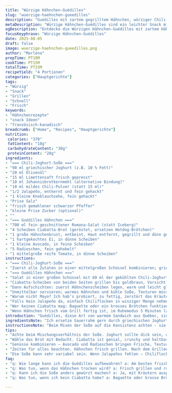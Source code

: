 ```yaml
---
title: "Würzige Hähnchen-Guédilles"
slug: "wuerzige-haehnchen-gueedilles"
description: "Guédilles mit zartem gegrilltem Hähnchen, würziger Chili-Joghurt-Soße, knackiger Romaine-Salat, Avocado und Radieschen. Ein frischer, leicht scharfer Snack mit geröstetem Ciabatta statt Hotdog-Brötchen. Perfekt für spontanes Mittagessen, schnelle Zubereitung ohne großen Aufwand. Chili-Pulver wurde reduziert, Johannisbrotkernmehl als Bindemittel beigemischt, ersetzt Sahne durch griechischen Joghurt – weniger Fett, mehr Protein. Soße mit Limettenabrieb frisch aufgepeppt, sorgt für mehr Aroma, minimaler Zucker-Ausgleich für milde Süße, die sonst fehlt. Zusammenspiel von geröstetem Brot, warmem Hähnchen, knusprigem Gemüse und cremiger Soße – angenehme Texturkontraste. Natrium wird durch reduzierte Salzmenge gesenkt, ohne Geschmackseinbußen. Jeder Bissen zeigt die Balance von Schärfe, Frische und Cremigkeit."
metaDescription: "Würzige Hähnchen-Guédilles sind ein leichter Snack mit knusprigem Brot, frisch gegrilltem Hähnchen und würziger Soße. Ideal für schnelle Mittagessen."
ogDescription: "Entdecke die Würzigen Hähnchen-Guédilles mit zartem Hähnchen, knackigem Gemüse und cremiger Soße – ein Genuss für jeden Snackliebhaber."
focusKeyphrase: "Würzige Hähnchen-Guédilles"
date: 2025-08-05
draft: false
image: wuerzige-haehnchen-gueedilles.png
author: "Marlena"
prepTime: PT18M
cookTime: PT15M
totalTime: PT33M
recipeYield: "4 Portionen"
categories: ["Hauptgerichte"]
tags:
- "Würzig"
- "Snack"
- "Grillen"
- "Schnell"
- "Frisch"
keywords:
- "Hähnchenrezepte"
- "snack Ideen"
- "französisch-kanadisch"
breadcrumb: ["Home", "Recipes", "Hauptgerichte"]
nutrition: 
 calories: "370"
 fatContent: "18g"
 carbohydrateContent: "30g"
 proteinContent: "28g"
ingredients:
- "=== Chili-Joghurt-Soße ==="
- "90 ml griechischer Joghurt (z.B. 10 % Fett)"
- "20 ml Olivenöl"
- "15 ml Limettensaft frisch gepresst"
- "10 ml Johannisbrotkernmehl (alternative Bindung)"
- "10 ml mildes Chili-Pulver (statt 15 ml)"
- "1/2 Jalapeño, entkernt und fein gehackt"
- "1 kleine Knoblauchzehe, fein gehackt"
- "Prise Salz"
- "frisch gemahlener schwarzer Pfeffer"
- "kleine Prise Zucker (optional)"
- ""
- "=== Guédilles Hähnchen ==="
- "700 ml fein geschnittener Romana-Salat (statt Iceberg)"
- "4 Scheiben Ciabatta-Brot (geröstet, ersetzen Hotdog-Brötchen)"
- "1 große Hähnchenbrust, entbeint, Haut entfernt, gegrillt und dünn geschnitten"
- "1 hartgekochtes Ei, in dünne Scheiben"
- "1 kleine Avocado, in feine Scheiben"
- "5 Radieschen, fein gehobelt"
- "1 mittelgroße reife Tomate, in dünne Scheiben"
instructions:
- "=== Chili-Joghurt-Soße ==="
- "Zuerst alle Zutaten in einer mittelgroßen Schüssel kombinieren; griechischer Joghurt statt Sauerrahm für festeren Halt und mehr Protein; Johannisbrotkernmehl gut unterrühren - es dickt an, bindet Flüssigkeit, sorgt für cremige Konsistenz. Chili-Pulver reduzieren, damit die Soße nicht zu scharf wird; achte auf den typischen rubinroten Farbton und das leichte Knistern, wenn du Knoblauch und Chili mischst. Abschmecken mit Salz, Pfeffer und minimal Zucker, um Säure zu balancieren. Im Kühlschrank mindestens 30 Minuten durchziehen lassen; manchmal setze ich extra Limettenschale dazu, für frischeren Kick. Soße muss recht dickflüssig sein – das verhindert, dass Brot aufweicht."
- "=== Guédilles Hähnchen ==="
- "Salat in einer großen Schüssel mit 60 ml der gekühlten Chili-Joghurt-Soße vermengen. Romana kein Ersatz für Iceberg wegen besserem Biss und Geschmack, der weichere Eisberg verliert schnell an Struktur. Die Mischung soll knackig, glänzend sein, keine Wasserpfützen am Boden."
- "Ciabatta-Scheiben von beiden Seiten grillen bis goldbraun, Vorsicht, nicht verbrennen! Das Rösten bringt nussige Noten, macht den Brotgeschmack interessanter und widerstandsfähig gegen Soße. Innen großzügig mit der Soße bestreichen, aber nicht zu viel, sonst wird’s matschig."
- "Dann Aufschichten: zuerst Hähnchenscheiben legen, warm und leicht glühend in der Mitte, darauf Eier und Tomate in Ordnung legen. Wichtig: Avocado und Radieschen nicht unterschätzen – sie geben Frische, Buttrigkeit (Avocado) und knackigen Schärfer (Radieschen) dazu. Restlichen Salat obenauf geben, bevor du das Brot zuklappst."
- "Unmittelbar servieren; warmes Hähnchen und kühle Soße, Texturen müssen aufeinander treffen. Wenn du es stehen lässt, wird das Brot feucht und der Knuspereffekt geht verloren. Am besten passt ein Glas kaltes Cola oder ein leichtes Bier dazu, um die Schärfe zu mildern."
- "Warum nicht Mayo? Ich hab’s probiert, zu fettig, zerstört das Kräuteraroma. Joghurt gibt Frische, und Limette bringt Saftigkeit. Auch ohne Nüsse so eine cremige, spannende Note."
- "Falls kein Jalapeño da, einfach Chiliflocken in winziger Menge nehmen, aber sparsam, sonst wird es zu scharf."
- "Wer keinen Ciabatta mag: Baguette oder ein krosses Brötchen funktionieren auch. Wichtig: knusprig und nicht zu porös."
- "Wenn Hähnchen frisch vom Grill fertig ist, im Ruhemodus 5 Minuten lagern - Fleisch bleibt mit Saft, lässt sich besser schneiden; springt sonst auseinander, wenn zu heiß. Das war ein Fehler, den ich am Anfang machte."
introduction: "Guédilles, diese Art von warmem Sandwich aus Québec, sind eine wunderschöne Studie in Texturen und Geschmackskontrasten. Ich bin immer wieder fasziniert, wie einfache Zutaten eine spannende Kombination ergeben, wenn man auf Details achtet. Ein bisschen würziger Joghurt als Soße, genau richtig mit Chili und Limette, und der knackige Salat – das ergibt zusammen ein Essen mit Ecken und Kanten, nicht totgebraten oder weich. Die Wahl der Brotsorte beeinflusst viel, ich tausche oft Hotdog-Brötchen gegen Ciabatta, weil es den Biss bringt, der hier so fehlt. Außerdem sollte das Hähnchen nicht zu trocken sein, am besten frisch gegrillt und nicht abgepackt. Kleine Tricks wie Johannisbrotkernmehl für die Soße machen den Unterschied zwischen billig und handwerklich gut. Die Kombination mit Avocado und Radieschen setzt neue Akzente, bringt Frische und milde Schärfe. Wenn du Tricks für sibirische Winterabende brauchst, ist das eine tolle, schnelle Sache."
ingredientsNote: "Ich ersetze Sauerrahm gern durch griechischen Joghurt für mehr Proteingehalt und weniger Fett. Das Johannisbrotkernmehl ist ein kleiner Geheimtipp, um die Soße dicker und cremiger zu machen ohne zusätzliche Bindemittel, die oft den Geschmack verfälschen. Statt Icebergsalat habe ich Romana genommen – der ist fester und behält besser die Form, gerade wenn die Soße dran kommt, sonst wird’s schnell matschig. Radieschen geben einen leicht pfeffrigen Crunch, den ich nicht mehr missen möchte. Die Halbe Jalapeño kann man durch milde Peperoni ersetzen, wenn Empfindlichkeit gegen Schärfe besteht. Ciabatta bringt Röstaromen, besser als normales Hotdog-Brötchen, das sonst nach Watte schmeckt. Hähnchen frisch grillen und kurz ruhen lassen, Schnitttechnik: quer zur Faser fasert weniger auf. All das verbessert das Sandwich. Tomate sollte fest, aber reif sein, keine matschigen Sorten. Avocado nicht zu reif nehmen, sonst wird’s matschig."
instructionsNote: "Beim Mixen der Soße auf die Konsistenz achten - sie soll dick, aber cremig sein, um gut am Brot haften zu bleiben. Zu dünn heißt weiches Brot am Ende. Das Bindemittel hilft viel, ohne Texturverlust. Salat nur mit einem Teil der Soße mischen, sonst wird’s wässrig. Brot richtig rösten – wichtiger Schritt für Kontrast, ohne ihn wird alles langweilig. Beim Schichten: erst die schwereren Zutaten, Hähnchen dann Ei und Tomate, dann die luftigen und knackigen – so sackt das Sandwich nicht zusammen. Sofort servieren, länger stehen lassen ist keine Option. Das Zusammenspiel von warmem Fleisch, kühler Soße und frischem Gemüse ist zentral. Temperatur- und Texturunterschiede sollten man gegenüberstellen, sonst wird es eintönig. Praktisch: Soße vorab herstellen, dann nur schnell zusammenbauen. Falls kein Grill, Hähnchen in der Pfanne mit etwas Öl bei mittlerer Hitze garen, entsteht weniger Rauch, kontrollierte Kruste, besser als Mikrowelle."
tips:
- "Achte beim Mischungsverhältnis der Soße. Joghurt sollte dick sein, damit er am Brot haftet. Zu dünne Soße macht das Brot matschig. Johannisbrotkernmehl hilft gut. Es hält alles zusammen ohne fluffig zu sein."
- "Wähle das Brot mit Bedacht. Ciabatta ist genial, crunchy und haltbar. Rösten ist der Schlüssel. Es bringt Röstaromen, bei der Hitze genau hinsehen. Zu lange rösten macht es bitter, bräunlich aber nicht schwarz."
- "Genüsse kombinieren – Avocado und Radieschen bringen Frische, Textur. Radieschen müssen wirklich knackig sein, Avocado sollte nicht überreif sein. Das gibt die Butterigkeit, die wichtig ist für einen perfekten Biss."
- "Zeiten für alles beachten. Hähnchen frisch grillen. Nach dem Grillen ruhen lassen. Hilft, die Säfte zu halten. Wenn du Hähnchen in der Pfanne machst, achte auf mittlere Hitze, Klang überprüfen. Es sollte singen, aber nicht zischeln."
- "Die Soße kann sehr variabel sein. Wenn Jalapeños fehlen – Chiliflocken sind eine Option. Aber vorsichtig dosieren. Alternativen können auch Peperoni sein für die Milderen. Jeder sollte den perfekten Kick finden."
faq:
- "q: Wie lange kann ich die Guédilles aufbewahren? a: Am besten frisch genießen. Ein paar Stunden im Kühlschrank sind okay. Brot wird weich. Alternativen sind eingefroren werden können für spätere Snacks. Schmeckt dann nicht."
- "q: Was tun, wenn das Hähnchen trocken wird? a: Frisch grillen und ruhen. Wenn gekocht, nicht zu heiß fahren. Hitze reduzieren, langsamer garen. Sonst vermeiden, das Saugen heißt, es verliert Wasserdampf."
- "q: Kann ich die Soße anders gewürzt machen? a: Ja, mit Kräutern ausprobieren. Frische ist wichtig, z.B. Petersilie oder Koriander. Auch Zitrone als Alternative für den Limettengeschmack. Aber auf Chilis achten, Schärfe ausbalancieren."
- "q: Was tun, wenn ich kein Ciabatta habe? a: Baguette oder krosse Brötchen sind gute Alternativen. Wichtig ist die Textur. Nicht weich, sondern geröstet schön sein. Brötchen kurz im Ofen rösten wenn sie frisch sind."

---
```

